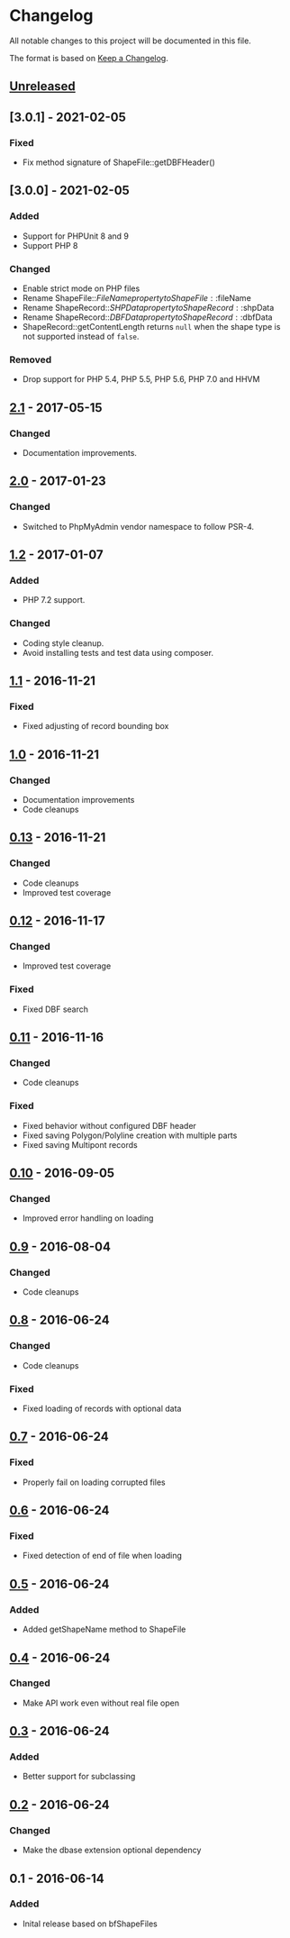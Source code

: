 # Changelog
All notable changes to this project will be documented in this file.

The format is based on [Keep a Changelog](https://keepachangelog.com/en/1.0.0/).

## [Unreleased]

## [3.0.1] - 2021-02-05
### Fixed
- Fix method signature of ShapeFile::getDBFHeader()

## [3.0.0] - 2021-02-05
### Added
- Support for PHPUnit 8 and 9
- Support PHP 8

### Changed
- Enable strict mode on PHP files
- Rename ShapeFile::$FileName property to ShapeFile::$fileName
- Rename ShapeRecord::$SHPData property to ShapeRecord::$shpData
- Rename ShapeRecord::$DBFData property to ShapeRecord::$dbfData
- ShapeRecord::getContentLength returns `null` when the shape type is not supported instead of `false`.

### Removed
- Drop support for PHP 5.4, PHP 5.5, PHP 5.6, PHP 7.0 and HHVM

## [2.1] - 2017-05-15
### Changed
- Documentation improvements.

## [2.0] - 2017-01-23
### Changed
- Switched to PhpMyAdmin vendor namespace to follow PSR-4.

## [1.2] - 2017-01-07
### Added
- PHP 7.2 support.

### Changed
- Coding style cleanup.
- Avoid installing tests and test data using composer.

## [1.1] - 2016-11-21
### Fixed
- Fixed adjusting of record bounding box

## [1.0] - 2016-11-21
### Changed
- Documentation improvements
- Code cleanups

## [0.13] - 2016-11-21
### Changed
- Code cleanups
- Improved test coverage

## [0.12] - 2016-11-17
### Changed
- Improved test coverage

### Fixed
- Fixed DBF search

## [0.11] - 2016-11-16
### Changed
- Code cleanups

### Fixed
- Fixed behavior without configured DBF header
- Fixed saving Polygon/Polyline creation with multiple parts
- Fixed saving Multipont records

## [0.10] - 2016-09-05
### Changed
- Improved error handling on loading

## [0.9] - 2016-08-04
### Changed
- Code cleanups

## [0.8] - 2016-06-24
### Changed
- Code cleanups

### Fixed
- Fixed loading of records with optional data

## [0.7] - 2016-06-24
### Fixed
- Properly fail on loading corrupted files

## [0.6] - 2016-06-24
### Fixed
- Fixed detection of end of file when loading

## [0.5] - 2016-06-24
### Added
- Added getShapeName method to ShapeFile

## [0.4] - 2016-06-24
### Changed
- Make API work even without real file open

## [0.3] - 2016-06-24
### Added
- Better support for subclassing

## [0.2] - 2016-06-24
### Changed
- Make the dbase extension optional dependency

## 0.1 - 2016-06-14
### Added
- Inital release based on bfShapeFiles

[Unreleased]: https://github.com/phpmyadmin/shapefile/compare/2.1...HEAD
[2.1]: https://github.com/phpmyadmin/shapefile/compare/2.0...2.1
[2.0]: https://github.com/phpmyadmin/shapefile/compare/1.2...2.0
[1.2]: https://github.com/phpmyadmin/shapefile/compare/1.1...1.2
[1.1]: https://github.com/phpmyadmin/shapefile/compare/1.0...1.1
[1.0]: https://github.com/phpmyadmin/shapefile/compare/0.13...1.0
[0.13]: https://github.com/phpmyadmin/shapefile/compare/0.12...0.13
[0.12]: https://github.com/phpmyadmin/shapefile/compare/0.11...0.12
[0.11]: https://github.com/phpmyadmin/shapefile/compare/0.10...0.11
[0.10]: https://github.com/phpmyadmin/shapefile/compare/0.9...0.10
[0.9]: https://github.com/phpmyadmin/shapefile/compare/0.8...0.9
[0.8]: https://github.com/phpmyadmin/shapefile/compare/0.7...0.8
[0.7]: https://github.com/phpmyadmin/shapefile/compare/0.6...0.7
[0.6]: https://github.com/phpmyadmin/shapefile/compare/0.5...0.6
[0.5]: https://github.com/phpmyadmin/shapefile/compare/0.4...0.5
[0.4]: https://github.com/phpmyadmin/shapefile/compare/0.3...0.4
[0.3]: https://github.com/phpmyadmin/shapefile/compare/0.2...0.3
[0.2]: https://github.com/phpmyadmin/shapefile/compare/0.1...0.2

